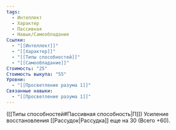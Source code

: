 ```yaml
---
tags:
  - Интеллект
  - Характер
  - Пассивная
  - Навык/Самообладание
Ссылки:
  - "[[Интеллект]]"
  - "[[Характер]]"
  - "[[Типы способностей]]"
  - "[[Самообладание]]"
Стоимость: "25"
Стоимость выкупа: "55"
Уровни:
  - "[[Просветление разума 1]]"
Связанные навыки:
  - "[[Просветление разума 1]]"
---
```

([[Типы способностей#Пассивная способность|П]]) Усиление восстановления [[Рассудок|Рассудка]] еще на 30 (Всего +60). 
